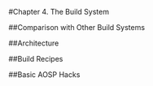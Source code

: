 #Chapter 4. The Build System

##Comparison with Other Build Systems

##Architecture

##Build Recipes

##Basic AOSP Hacks

